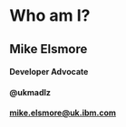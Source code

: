 #  Who am I?

## Mike Elsmore

#### Developer Advocate

#### @ukmadlz

#### mike.elsmore@uk.ibm.com
